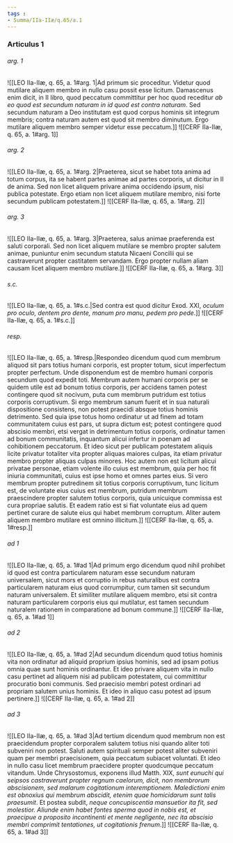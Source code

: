 ```yaml
---
tags : 
- Summa/IIa-IIæ/q.65/a.1
---
```


### Articulus 1

###### arg. 1
![[LEO IIa-IIæ, q. 65, a. 1#arg. 1|Ad primum sic proceditur. Videtur quod mutilare aliquem membro in nullo casu possit esse licitum. Damascenus enim dicit, in II libro, quod peccatum committitur per hoc quod receditur *ab eo quod est secundum naturam in id quod est contra naturam*. Sed secundum naturam a Deo institutam est quod corpus hominis sit integrum membris; contra naturam autem est quod sit membro diminutum. Ergo mutilare aliquem membro semper videtur esse peccatum.]]
![[CERF IIa-IIæ, q. 65, a. 1#arg. 1]]

###### arg. 2
![[LEO IIa-IIæ, q. 65, a. 1#arg. 2|Praeterea, sicut se habet tota anima ad totum corpus, ita se habent partes animae ad partes corporis, ut dicitur in II de anima. Sed non licet aliquem privare anima occidendo ipsum, nisi publica potestate. Ergo etiam non licet aliquem mutilare membro, nisi forte secundum publicam potestatem.]]
![[CERF IIa-IIæ, q. 65, a. 1#arg. 2]]

###### arg. 3
![[LEO IIa-IIæ, q. 65, a. 1#arg. 3|Praeterea, salus animae praeferenda est saluti corporali. Sed non licet aliquem mutilare se membro propter salutem animae, puniuntur enim secundum statuta Nicaeni Concilii qui se castraverunt propter castitatem servandam. Ergo propter nullam aliam causam licet aliquem membro mutilare.]]
![[CERF IIa-IIæ, q. 65, a. 1#arg. 3]]

###### s.c.
![[LEO IIa-IIæ, q. 65, a. 1#s.c.|Sed contra est quod dicitur Exod. XXI, *oculum pro oculo, dentem pro dente, manum pro manu, pedem pro pede*.]]
![[CERF IIa-IIæ, q. 65, a. 1#s.c.]]

###### resp.
![[LEO IIa-IIæ, q. 65, a. 1#resp.|Respondeo dicendum quod cum membrum aliquod sit pars totius humani corporis, est propter totum, sicut imperfectum propter perfectum. Unde disponendum est de membro humani corporis secundum quod expedit toti. Membrum autem humani corporis per se quidem utile est ad bonum totius corporis, per accidens tamen potest contingere quod sit nocivum, puta cum membrum putridum est totius corporis corruptivum. Si ergo membrum sanum fuerit et in sua naturali dispositione consistens, non potest praecidi absque totius hominis detrimento. Sed quia ipse totus homo ordinatur ut ad finem ad totam communitatem cuius est pars, ut supra dictum est; potest contingere quod abscisio membri, etsi vergat in detrimentum totius corporis, ordinatur tamen ad bonum communitatis, inquantum alicui infertur in poenam ad cohibitionem peccatorum. Et ideo sicut per publicam potestatem aliquis licite privatur totaliter vita propter aliquas maiores culpas, ita etiam privatur membro propter aliquas culpas minores. Hoc autem non est licitum alicui privatae personae, etiam volente illo cuius est membrum, quia per hoc fit iniuria communitati, cuius est ipse homo et omnes partes eius. Si vero membrum propter putredinem sit totius corporis corruptivum, tunc licitum est, de voluntate eius cuius est membrum, putridum membrum praescindere propter salutem totius corporis, quia unicuique commissa est cura propriae salutis. Et eadem ratio est si fiat voluntate eius ad quem pertinet curare de salute eius qui habet membrum corruptum. Aliter autem aliquem membro mutilare est omnino illicitum.]]
![[CERF IIa-IIæ, q. 65, a. 1#resp.]]

###### ad 1
![[LEO IIa-IIæ, q. 65, a. 1#ad 1|Ad primum ergo dicendum quod nihil prohibet id quod est contra particularem naturam esse secundum naturam universalem, sicut mors et corruptio in rebus naturalibus est contra particularem naturam eius quod corrumpitur, cum tamen sit secundum naturam universalem. Et similiter mutilare aliquem membro, etsi sit contra naturam particularem corporis eius qui mutilatur, est tamen secundum naturalem rationem in comparatione ad bonum commune.]]
![[CERF IIa-IIæ, q. 65, a. 1#ad 1]]

###### ad 2
![[LEO IIa-IIæ, q. 65, a. 1#ad 2|Ad secundum dicendum quod totius hominis vita non ordinatur ad aliquid proprium ipsius hominis, sed ad ipsam potius omnia quae sunt hominis ordinantur. Et ideo privare aliquem vita in nullo casu pertinet ad aliquem nisi ad publicam potestatem, cui committitur procuratio boni communis. Sed praecisio membri potest ordinari ad propriam salutem unius hominis. Et ideo in aliquo casu potest ad ipsum pertinere.]]
![[CERF IIa-IIæ, q. 65, a. 1#ad 2]]

###### ad 3
![[LEO IIa-IIæ, q. 65, a. 1#ad 3|Ad tertium dicendum quod membrum non est praecidendum propter corporalem salutem totius nisi quando aliter toti subveniri non potest. Saluti autem spirituali semper potest aliter subveniri quam per membri praecisionem, quia peccatum subiacet voluntati. Et ideo in nullo casu licet membrum praecidere propter quodcumque peccatum vitandum. Unde Chrysostomus, exponens illud Matth. XIX, *sunt eunuchi qui seipsos castraverunt propter regnum caelorum, dicit, non membrorum abscisionem, sed malarum cogitationum interemptionem. Maledictioni enim est obnoxius qui membrum abscidit, etenim quae homicidarum sunt talis praesumit*. Et postea subdit, *neque concupiscentia mansuetior ita fit, sed molestior. Aliunde enim habet fontes sperma quod in nobis est, et praecipue a proposito incontinenti et mente negligente, nec ita abscisio membri comprimit tentationes, ut cogitationis frenum*.]]
![[CERF IIa-IIæ, q. 65, a. 1#ad 3]]

